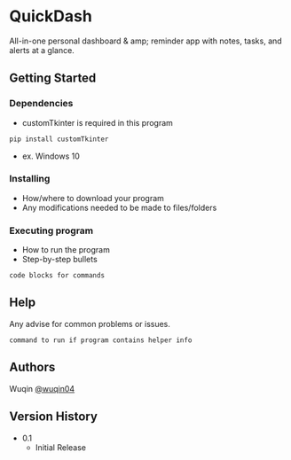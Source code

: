 # QuickDash

All-in-one personal dashboard & amp; reminder app with notes, tasks, and alerts at a glance.

## Getting Started

### Dependencies

* customTkinter is required in this program
```sh
pip install customTkinter
```

* ex. Windows 10

### Installing

* How/where to download your program
* Any modifications needed to be made to files/folders

### Executing program

* How to run the program
* Step-by-step bullets
```
code blocks for commands
```

## Help

Any advise for common problems or issues.
```
command to run if program contains helper info
```

## Authors

Wuqin
[@wuqin04](https://github.com/wuqin04)

## Version History

* 0.1
    * Initial Release
